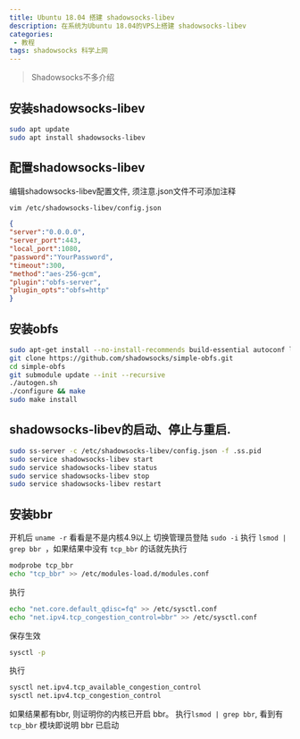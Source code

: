 ```yaml
---
title: Ubuntu 18.04 搭建 shadowsocks-libev
description: 在系统为Ubuntu 18.04的VPS上搭建 shadowsocks-libev
categories:
 - 教程
tags: shadowsocks 科学上网
---
```


> Shadowsocks不多介绍

<!-- more -->



## 安装shadowsocks-libev
```sh
sudo apt update
sudo apt install shadowsocks-libev
```

## 配置shadowsocks-libev

编辑shadowsocks-libev配置文件, 须注意.json文件不可添加注释
```sh
vim /etc/shadowsocks-libev/config.json
```
```json
{
"server":"0.0.0.0", 
"server_port":443, 
"local_port":1080,
"password":"YourPassword",
"timeout":300,
"method":"aes-256-gcm",
"plugin":"obfs-server",
"plugin_opts":"obfs=http"
}
```

## 安装obfs
```sh
sudo apt-get install --no-install-recommends build-essential autoconf libtool libssl-dev libpcre3-dev libev-dev asciidoc xmlto automake
git clone https://github.com/shadowsocks/simple-obfs.git
cd simple-obfs
git submodule update --init --recursive
./autogen.sh
./configure && make
sudo make install
```

## shadowsocks-libev的启动、停止与重启.
```sh
sudo ss-server -c /etc/shadowsocks-libev/config.json -f .ss.pid
sudo service shadowsocks-libev start
sudo service shadowsocks-libev status
sudo service shadowsocks-libev stop
sudo service shadowsocks-libev restart
```

## 安装bbr

 开机后 `uname -r` 看看是不是内核4.9以上
 切换管理员登陆 `sudo -i`
 执行 `lsmod | grep bbr `，如果结果中没有 `tcp_bbr` 的话就先执行
```sh
modprobe tcp_bbr
echo "tcp_bbr" >> /etc/modules-load.d/modules.conf
```
 执行
```sh
echo "net.core.default_qdisc=fq" >> /etc/sysctl.conf
echo "net.ipv4.tcp_congestion_control=bbr" >> /etc/sysctl.conf
```
 保存生效
```sh
sysctl -p
```
 执行
```sh
sysctl net.ipv4.tcp_available_congestion_control
sysctl net.ipv4.tcp_congestion_control
```
 如果结果都有bbr, 则证明你的内核已开启 bbr。
执行`lsmod | grep bbr`, 看到有 `tcp_bbr` 模块即说明 bbr 已启动



